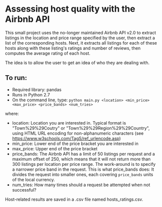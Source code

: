 # Assessing host quality with the Airbnb API 

This small project uses the no-longer maintained Airbnb API v2.0 to extract listings in the location and
price range specified by the user, then extract a list of the corresponding hosts. Next, it extracts 
all listings for each of these hosts along with these listing's ratings and number of reviews, then
computes the average rating of each host.

The idea is to allow the user to get an idea of who they are dealing with.

## To run:

- Required library: pandas
- Runs in Python 2.7
- On the command line, type:
`python main.py <location> <min_price> <max_price> <price_bands> <num_tries>`

where:

- location: Location you are interested in. Typical format is "Town%29%29Coutry"
    or "Town%29%29Region%29%29Country", using HTML URL encoding for non-alphanumeric characters (see https://www.w3schools.com/TagS/ref_urlencode.asp)
- min_price: Lower end of the price bracket you are interested in
- max_price: Upper end of the price bracket
- price_bands: The Airbnb API has a limit of 50 listings per request and a maximum offset of 250,
which means that it will not return more than 300 listings per location per price range. The work-around
is to specify a narrower price band in the request. This is what price_bands does: It divides the request
into smaller ones, each covering `price_bands` units of the local currency.
- num_tries: How many times should a request be attempted when not successful?
    
 Host-related results are saved in a .csv file named hosts_ratings.csv.
